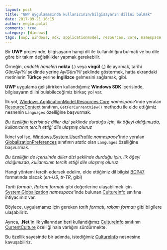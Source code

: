 ```yaml
---
layout: post
title: "UWP uygulamasında kullanıcının/bilgisayarın dilini bulmak"
date: 2017-09-21 16:15
author: engin.polat
comments: true
category: [Windows]
tags: [uwp, windows, sdk, applicationmodel, resources, core, namespace, resourcecontext, userprofile, globalizationpreferences, getforcurrentview, languages, bcp47, globalization, cultureinfo, currentculture]
---
```

Bir **UWP** projesinde, bilgisayarın hangi dil ile kullanıldığını bulmak ve bu dile göre bir takım değişiklikler yapmak gerekebilir.

Örneğin, *ondalık haneleri* **nokta** (.) veya **virgül** (,) ile ayırmak, tarihi *Gün/Ay/Yıl* şeklinde yerine *Ay/Gün/Yıl* şeklinde göstermek, hatta ekrandaki metinlerin **Türkçe** yerine **İngilizce** gelmesini sağlamak, gibi.

**UWP** uygulama geliştirirken kullandığımız **Windows SDK** içerisinde, bilgisayarın dilini bulabileceğimiz birkaç yol var.

İlk yol, <a href="https://docs.microsoft.com/en-us/uwp/api/windows.applicationmodel.resources.core" target="_blank" rel="noopener">Windows.ApplicationModel.Resources.Core</a> *namespace*'inde yeralan <a href="https://docs.microsoft.com/en-us/uwp/api/windows.applicationmodel.resources.core.resourcecontext" target="_blank" rel="noopener">ResourceContext</a> sınıfının, <code>GetForCurrentView()</code> methodu ile elde ettiğimiz nesnenin <code>Languages</code> özelliğine başvurmak.

*Bu özelliğin içerisinde diller dizi şeklinde durduğu için, ilk öğeyi aldığımızda, kullanıcının tercih ettiği dile ulaşmış oluruz*

<script src="https://gist.github.com/polatengin/eca20f3bfe1cd68cb5796442eebf31f7.js?file=option-1.cs"></script>

İkinci yol ise, <a href="https://docs.microsoft.com/en-us/uwp/api/windows.system.userprofile" target="_blank" rel="noopener">Windows.System.UserProfile</a> *namespace*'inde yeralan <a href="https://docs.microsoft.com/en-us/uwp/api/windows.system.userprofile.globalizationpreferences" target="_blank" rel="noopener">GlobalizationPreferences</a> sınıfının *static* olan <code>Languages</code> özelliğine başvurmak.

*Bu özelliğin de içerisinde diller dizi şeklinde durduğu için, ilk öğeyi aldığımızda, kullanıcının tercih ettiği dile ulaşmış oluruz*

<script src="https://gist.github.com/polatengin/eca20f3bfe1cd68cb5796442eebf31f7.js?file=option-2.cs"></script>

Hangi yöntemi tercih edersek edelim, elde ettiğimiz dil bilgisi <a href="https://tools.ietf.org/html/bcp47" target="_blank" rel="noopener">BCP47</a> formatında olacak (*en-US*, *tr-TR*, gibi)

*Tarih formatı*, *Rakam formatı* gibi değerlerine ulaşabilmek için <a href="https://msdn.microsoft.com/en-us/library/system.globalization" target="_blank" rel="noopener">System.Globalization</a> *namespace*'inde bulunan <a href="https://msdn.microsoft.com/en-us/library/system.globalization.cultureinfo" target="_blank" rel="noopener">CultureInfo</a> sınıfına ihtiyacımız var.

<script src="https://gist.github.com/polatengin/eca20f3bfe1cd68cb5796442eebf31f7.js?file=CultureInfo.cs"></script>

Böylece, uygulamamız için gereken *tarih formatı*, *rakam formatı* gibi bilgilere ulaşabiliriz.

Ayrıca, **.Net**'in ilk yıllarından beri kullandığımız <a href="https://msdn.microsoft.com/en-us/library/system.globalization.cultureinfo" target="_blank" rel="noopener">CultureInfo</a> sınıfının <a href="https://msdn.microsoft.com/en-us/library/system.globalization.cultureinfo.currentculture" target="_blank" rel="noopener">CurrentCulture</a> özelliği hala varlığını sürdürmekte.

Bu özellik sayesinde bir adımda, istediğimiz <a href="https://msdn.microsoft.com/en-us/library/system.globalization.cultureinfo" target="_blank" rel="noopener">CultureInfo</a> nesnesine kavuşabiliriz.

<script src="https://gist.github.com/polatengin/eca20f3bfe1cd68cb5796442eebf31f7.js?file=option-3.cs"></script>

